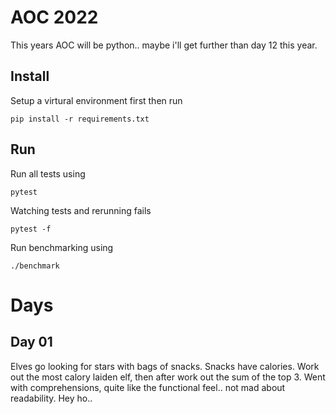 # AOC 2022

This years AOC will be python.. maybe i'll get further than day 12 this year. 

## Install

Setup a virtural environment first then run 

```
pip install -r requirements.txt
```

## Run 

Run all tests using 

```
pytest
```

Watching tests and rerunning fails 

```
pytest -f
```

Run benchmarking using 

```
./benchmark
```


# Days
## Day 01

Elves go looking for stars with bags of snacks. Snacks have calories. Work out the most calory laiden elf, then after work out the sum of the top 3.  Went with comprehensions, quite like the functional feel.. not mad about readability. Hey ho..

